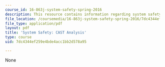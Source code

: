 ```yaml
---
course_id: 16-863j-system-safety-spring-2016
description: This resource contains information regarding system safety.
file_location: /coursemedia/16-863j-system-safety-spring-2016/7dc4344ef259e4bde4acc1bb2d578a95_MIT16_863JS16_LecNotes3-2.pdf
file_type: application/pdf
layout: pdf
title: 'System Safety: CAST Analysis'
type: course
uid: 7dc4344ef259e4bde4acc1bb2d578a95

---
```

None